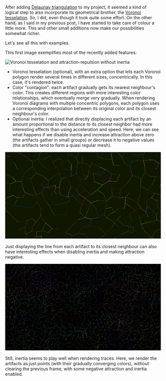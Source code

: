 After adding [Delaunay triangulation](http://en.wikipedia.org/wiki/Delaunay_triangulation) to my project, it seemed a kind of logical step to also incorporate its geometrical brother, the [Voronoi tesselation](http://en.wikipedia.org/wiki/Voronoi_tessellation). So, I did, even though it took quite some effort. On the other hand, as I said in my previous post, I have started to take care of colour a little more. This and other small additions now make our possibilities somewhat richer.

Let's see all this with examples.

This first image exemplifies most of the recently added features:

![Voronoi tesselation and attraction-repulsion without inertia](https://raw.githubusercontent.com/jperals/devart-template/master/project_images/2014-03-23/capture-2014-03-23.22.08.18-00.gif "Voronoi tesselation and attraction-repulsion without inertia")

- Voronoi tesselation (optional), with an extra option that lets each Voronoi polygon render several times in different sizes, concentrically. In this case, it's rendered twice.
- Color "contagion": each artifact gradually gets its nearest neighbour's color. This creates different regions with more interesting color relationships, which eventually merge very gradually. When rendering Voronoi diagrams with multiple concentric polygons, each polygon uses a corresponding interpolation between its original color and its closest neighbour's color.
- Optional inertia: I realized that directly displacing each artifact by an amount proportional to the distance to its closest neighbor had more interesting effects than using acceleration and speed. Here, we can see what happens if we disable inertia and increase attraction above zero (the artifacts gather in small groups) or decrease it to negative values (the artifacts tend to form a quasi regular mesh).


![Line to closest artifact without using inertia](project_images/2014-03-23/screenshot-2014-03-23.22.23.26-000238.png?raw=true "Line to closest artifact without using inertia")

Just displaying the line from each artifact to its closest neighbour can also have interesting effects when disabling inertia and making attraction negative.


![Points with inertia](project_images/2014-03-23/screenshot-2014-03-23.22.37.56-000796.png?raw=true "Points with inertia")

Still, inertia seems to play well when rendering traces. Here, we render the artifacts as just points (with their gradually converging colors), without clearing the previous frame, with some negative attraction and inertia enabled.

